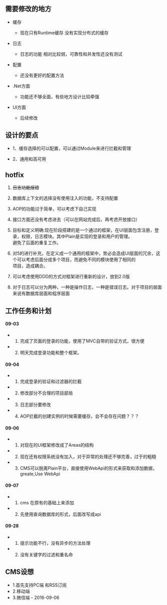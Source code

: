 ## 需要修改的地方 
- 缓存  

   - 现在只有Runtime缓存 没有实现分布式的缓存  

- 日志  

  - 日志的功能 相对比较弱，可靠性和并发性还没有测试   

- 配置  

   - 还没有更好的配置方法  

- .Net方面   

   - 功能还不够全面，有些地方设计比较牵强 

- UI方面  

   - 后续修改 

## 设计的要点

- 1、缓存选择的可以配置，可以通过Module来进行拦截和管理  

- 2、通用和高可用


## hotfix 

1. ~~日志功能报错~~  

2.  数据库上下文的选择没有使用注入的功能，不支持配置   

3.  AOP的功能过于简单，可以考虑下自己实现  

4.  接口方面还没有考虑进去（可以在网站完成后，再考虑开放接口） 

5.  目标和定义明确:现在阶段搭建的是一个通过的框架，在UI层面包含注册，登录，权限，日志模块。其中Plain是实现的登录和用户的管理。   
避免了后面的重复工作。  
  
6. 对5的进行补充，在定义成一个通用的框架中，势必会造成UI层面的冗余，这个可以考虑后面分成多个项目，而避免不同的模块使用了相同的  
项目，造成耦合。   
  
7. 可以考虑使用DDD的方式对框架进行重新的设计，放到2.0版   

8. 对于日志可以分为两种，一种是操作日志，一种是错误日志。对于项目的层面来说有数据库层面和程序层面  


## 工作任务和计划
#### 09-03  

  - 1. 完成了页面的登录的功能，使用了MVC自带的验证方式，很方便  
  - 2. 明天完成登录功能和整个框架。   

#### 09-04  
  - 1. 完成登录的验证和过滤器的拦截   
  - 2. 修改部分不合理的项目部局   
  - 3. 日志部分要修改  
  - 4. AOP拦截的创建实例的时候需要缓存，会不会存在问题？？？   

#### 09-06  
  - 1. 对现在的UI框架修改成了Areas的结构   
  - 2. 现在还有权限系统没有加入，对于异常的处理还不够完善，过于的粗糙   
  - 3. CMS可以脱离Plain平台，直接使用WebApi的形式来获取和添加数据，greate,Use WebApi  

#### 09-07  
  -  1. cms 在原有的基础上来添加  
  -  2. 先使用查询数据库的形式，后面改写成api  
#### 09-28     
  - 1. 提示功能不行，没有异步的方法处理
  - 2. 没有关键字的过滤和重名命
## CMS设想   
   - 1.首先支持PC端 和RSS订阅
   - 2.移动端  
   - 3.微信端 - 2016-09-06    